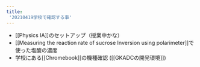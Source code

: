 ```yaml
---
title:
 '20210419学校で確認する事'
---
```


- [[Physics IA]]のセットアップ（授業中かな）
- [[Measuring the reaction rate of sucrose Inversion using polarimeter]]で使った塩酸の濃度
- 学校にある[[Chromebook]]の機種確認 ([[GKADCの開発環境]])